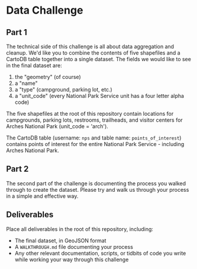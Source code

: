 # Data Challenge

## Part 1

The technical side of this challenge is all about data aggregation and cleanup. We'd like you to combine the contents of five shapefiles and a CartoDB table together into a single dataset. The fields we would like to see in the final dataset are:

1. the "geometry" (of course)
2. a "name"
3. a "type" (campground, parking lot, etc.)
4. a "unit_code" (every National Park Service unit has a four letter alpha code)

The five shapefiles at the root of this repository contain locations for campgrounds, parking lots, restrooms, trailheads, and visitor centers for Arches National Park (unit_code = 'arch').

The CartoDB table (username: `nps` and table name: `points_of_interest`) contains points of interest for the entire National Park Service - including Arches National Park.

## Part 2

The second part of the challenge is documenting the process you walked through to create the dataset. Please try and walk us through your process in a simple and effective way.

## Deliverables

Place all deliverables in the root of this repository, including:

- The final dataset, in GeoJSON format
- A `WALKTHROUGH.md` file documenting your process
- Any other relevant documentation, scripts, or tidbits of code you write while working your way through this challenge
